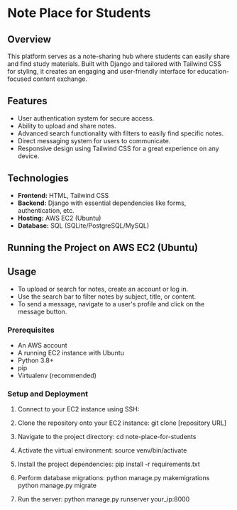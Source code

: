 # Note Place for Students

## Overview

This platform serves as a note-sharing hub where students can easily share and find study materials. Built with Django and tailored with Tailwind CSS for styling, it creates an engaging and user-friendly interface for education-focused content exchange.

## Features

- User authentication system for secure access.
- Ability to upload and share notes.
- Advanced search functionality with filters to easily find specific notes.
- Direct messaging system for users to communicate.
- Responsive design using Tailwind CSS for a great experience on any device.

## Technologies

- **Frontend:** HTML, Tailwind CSS
- **Backend:** Django with essential dependencies like forms, authentication, etc.
- **Hosting:** AWS EC2 (Ubuntu)
- **Database:** SQL (SQLite/PostgreSQL/MySQL)

## Running the Project on AWS EC2 (Ubuntu)

## Usage

- To upload or search for notes, create an account or log in.
- Use the search bar to filter notes by subject, title, or content.
- To send a message, navigate to a user's profile and click on the message button.

### Prerequisites

- An AWS account
- A running EC2 instance with Ubuntu
- Python 3.8+
- pip
- Virtualenv (recommended)

### Setup and Deployment

1. Connect to your EC2 instance using SSH:

2. Clone the repository onto your EC2 instance:
    git clone [repository URL]

3. Navigate to the project directory:
    cd note-place-for-students

4. Activate the virtual environment:
    source venv/bin/activate

5. Install the project dependencies:
    pip install -r requirements.txt

6. Perform database migrations:
    python manage.py makemigrations
    python manage.py migrate

7. Run the server:
    python manage.py runserver your_ip:8000